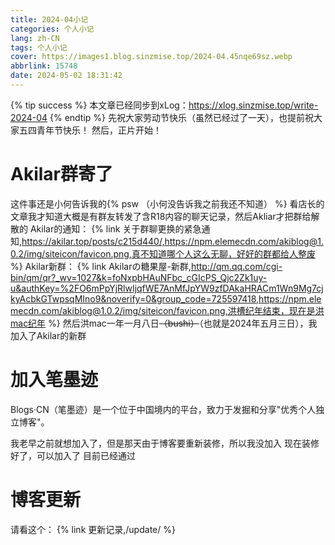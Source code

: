 ```yaml
---
title: 2024-04小记
categories: 个人小记
lang: zh-CN
tags: 个人小记
cover: https://images1.blog.sinzmise.top/2024-04.45nqe69sz.webp
abbrlink: 15748
date: 2024-05-02 18:31:42
---
```

{% tip success %} 本文章已经同步到xLog：https://xlog.sinzmise.top/write-2024-04 {% endtip %}
先祝大家劳动节快乐（虽然已经过了一天），也提前祝大家五四青年节快乐！
然后，正片开始！
# Akilar群寄了
这件事还是小何告诉我的{% psw （小何没告诉我之前我还不知道） %}
看店长的文章我才知道大概是有群友转发了含R18内容的聊天记录，然后Akliar才把群给解散的
Akilar的通知：
{% link 关于群聊更换的紧急通知,https://akilar.top/posts/c215d440/,https://npm.elemecdn.com/akiblog@1.0.2/img/siteicon/favicon.png,真不知道哪个人这么无聊，好好的群都给人整废 %}
Akilar新群：
{% link Akilarの糖果屋-新群,http://qm.qq.com/cgi-bin/qm/qr?_wv=1027&k=foNxpbHAuNFbc_cGIcPS_Qjc2Zk1uy-u&authKey=%2FO6mPpYjRlwIjqfWE7AnMfJpYW9zfDAkaHRACm1Wn9Mg7cjkyAcbkGTwpsqMIno9&noverify=0&group_code=725597418,https://npm.elemecdn.com/akiblog@1.0.2/img/siteicon/favicon.png,洪槽纪年结束，现在是洪mac纪年 %}
然后洪mac一年一月八日~~（bushi）~~（也就是2024年五月三日），我加入了Akilar的新群
# 加入笔墨迹
Blogs·CN（笔墨迹）是一个位于中国境内的平台，致力于发掘和分享"优秀个人独立博客"。

我老早之前就想加入了，但是那天由于博客要重新装修，所以我没加入
现在装修好了，可以加入了
目前已经通过
# 博客更新
请看这个：
{% link 更新记录,/update/ %}